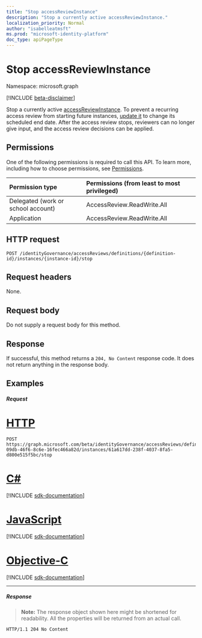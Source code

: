 ```yaml
---
title: "Stop accessReviewInstance"
description: "Stop a currently active accessReviewInstance."
localization_priority: Normal
author: "isabelleatmsft"
ms.prod: "microsoft-identity-platform"
doc_type: apiPageType
---
```


# Stop accessReviewInstance

Namespace: microsoft.graph

[!INCLUDE [beta-disclaimer](../../includes/beta-disclaimer.md)]

Stop a currently active [accessReviewInstance](../resources/accessreviewinstance.md). To prevent a recurring access review from starting future instances, [update it](accessreviewscheduledefinition-update.md) to change its scheduled end date.  After the access review stops, reviewers can no longer give input, and the access review decisions can be applied.
## Permissions
One of the following permissions is required to call this API. To learn more, including how to choose permissions, see [Permissions](/graph/permissions-reference).

|Permission type                        | Permissions (from least to most privileged)              |
|:--------------------------------------|:---------------------------------------------------------|
|Delegated (work or school account)     | AccessReview.ReadWrite.All |
|Application                            | AccessReview.ReadWrite.All |

## HTTP request
<!-- { "blockType": "ignored" } -->
```http
POST /identityGovernance/accessReviews/definitions/{definition-id}/instances/{instance-id}/stop
```

## Request headers
None.

## Request body
Do not supply a request body for this method.

## Response
If successful, this method returns a `204, No Content` response code. It does not return anything in the response body.

## Examples
##### Request

# [HTTP](#tab/http)
<!-- {
  "blockType": "request",
  "name": "stop_accessReviewInstance"
}-->
```http
POST https://graph.microsoft.com/beta/identityGovernance/accessReviews/definitions/2b83cc42-09db-46f6-8c6e-16fec466a82d/instances/61a617dd-238f-4037-8fa5-d800e515f5bc/stop
```
# [C#](#tab/csharp)
[!INCLUDE [sdk-documentation](../includes/snippets/snippets-sdk-documentation-link.md)]

# [JavaScript](#tab/javascript)
[!INCLUDE [sdk-documentation](../includes/snippets/snippets-sdk-documentation-link.md)]

# [Objective-C](#tab/objc)
[!INCLUDE [sdk-documentation](../includes/snippets/snippets-sdk-documentation-link.md)]

---

##### Response
>**Note:** The response object shown here might be shortened for readability. All the properties will be returned from an actual call.
<!-- {
  "blockType": "response",
  "truncated": false
} -->
```http
HTTP/1.1 204 No Content
```

<!--
{
  "type": "#page.annotation",
  "description": "Stop accessReviewInstance",
  "keywords": "",
  "section": "documentation",
  "tocPath": "",
  "suppressions": [
  ]
}
-->
